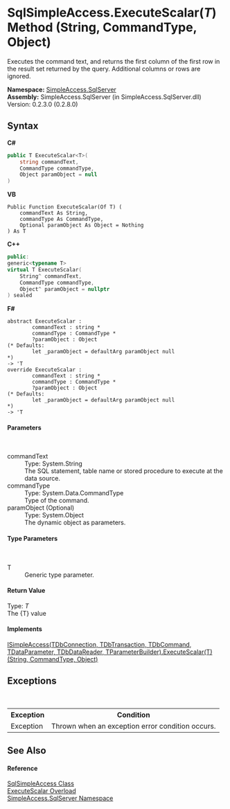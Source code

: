 # SqlSimpleAccess.ExecuteScalar(*T*) Method (String, CommandType, Object)
 

Executes the command text, and returns the first column of the first row in the result set returned by the query. Additional columns or rows are ignored.

**Namespace:**&nbsp;<a href="0aec4ece-a28c-8a60-ec49-ed778f89c036">SimpleAccess.SqlServer</a><br />**Assembly:**&nbsp;SimpleAccess.SqlServer (in SimpleAccess.SqlServer.dll) Version: 0.2.3.0 (0.2.8.0)

## Syntax

**C#**<br />
``` C#
public T ExecuteScalar<T>(
	string commandText,
	CommandType commandType,
	Object paramObject = null
)

```

**VB**<br />
``` VB
Public Function ExecuteScalar(Of T) ( 
	commandText As String,
	commandType As CommandType,
	Optional paramObject As Object = Nothing
) As T
```

**C++**<br />
``` C++
public:
generic<typename T>
virtual T ExecuteScalar(
	String^ commandText, 
	CommandType commandType, 
	Object^ paramObject = nullptr
) sealed
```

**F#**<br />
``` F#
abstract ExecuteScalar : 
        commandText : string * 
        commandType : CommandType * 
        ?paramObject : Object 
(* Defaults:
        let _paramObject = defaultArg paramObject null
*)
-> 'T 
override ExecuteScalar : 
        commandText : string * 
        commandType : CommandType * 
        ?paramObject : Object 
(* Defaults:
        let _paramObject = defaultArg paramObject null
*)
-> 'T 
```


#### Parameters
&nbsp;<dl><dt>commandText</dt><dd>Type: System.String<br />The SQL statement, table name or stored procedure to execute at the data source.</dd><dt>commandType</dt><dd>Type: System.Data.CommandType<br />Type of the command.</dd><dt>paramObject (Optional)</dt><dd>Type: System.Object<br />The dynamic object as parameters.</dd></dl>

#### Type Parameters
&nbsp;<dl><dt>T</dt><dd>Generic type parameter.</dd></dl>

#### Return Value
Type: *T*<br />The {T} value

#### Implements
<a href="efd8c8a9-ef12-f576-bf28-ccf012507728">ISimpleAccess(TDbConnection, TDbTransaction, TDbCommand, TDataParameter, TDbDataReader, TParameterBuilder).ExecuteScalar(T)(String, CommandType, Object)</a><br />

## Exceptions
&nbsp;<table><tr><th>Exception</th><th>Condition</th></tr><tr><td>Exception</td><td>Thrown when an exception error condition occurs.</td></tr></table>

## See Also


#### Reference
<a href="51cba069-bca7-767f-b9f4-7a420dd10a28">SqlSimpleAccess Class</a><br /><a href="c9b84b9a-b8c1-53c4-7249-ba723b64aa70">ExecuteScalar Overload</a><br /><a href="0aec4ece-a28c-8a60-ec49-ed778f89c036">SimpleAccess.SqlServer Namespace</a><br />